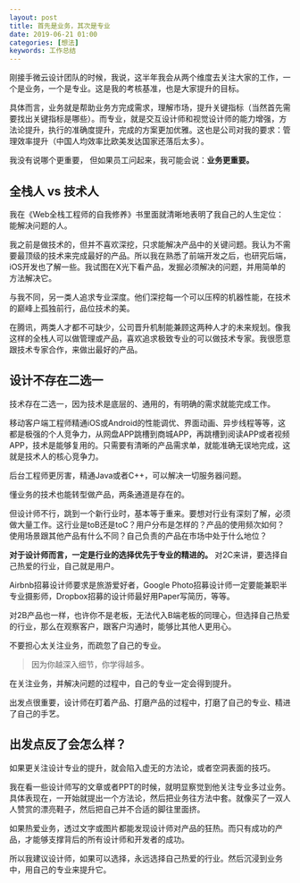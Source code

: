 ```yaml
---
layout: post
title: 首先是业务，其次是专业
date: 2019-06-21 01:00
categories: [想法]
keywords: 工作总结
---
```


刚接手微云设计团队的时候，我说，这半年我会从两个维度去关注大家的工作，一个是业务，一个是专业。这是我的考核基准，也是大家提升的目标。

具体而言，业务就是帮助业务方完成需求，理解市场，提升关键指标（当然首先需要找出关键指标是哪些）。而专业，就是交互设计师和视觉设计师的能力增强，方法论提升，执行的准确度提升，完成的方案更加优雅。这也是公司对我的要求：管理效率提升（中国人均效率比欧美发达国家还落后太多）。

我没有说哪个更重要， 但如果员工问起来，我可能会说：**业务更重要。**

## 全栈人 vs 技术人
我在《Web全栈工程师的自我修养》书里面就清晰地表明了我自己的人生定位：能解决问题的人。

我之前是做技术的，但并不喜欢深挖，只求能解决产品中的关键问题。我认为不需要最顶级的技术来完成最好的产品。所以我在熟悉了前端开发之后，也研究后端，iOS开发也了解一些。我试图在X光下看产品，发掘必须解决的问题，并用简单的方法解决它。

与我不同，另一类人追求专业深度。他们深挖每一个可以压榨的机器性能，在技术的巅峰上孤独前行，品位技术的美。

在腾讯，两类人才都不可缺少，公司晋升机制能兼顾这两种人才的未来规划。像我这样的全栈人可以做管理或产品，喜欢追求极致专业的可以做技术专家。我很愿意跟技术专家合作，来做出最好的产品。

## 设计不存在二选一

技术存在二选一，因为技术是底层的、通用的，有明确的需求就能完成工作。

移动客户端工程师精通iOS或Android的性能调优、界面动画、异步线程等等，这都是极强的个人竞争力，从网盘APP跳槽到商城APP，再跳槽到阅读APP或者视频APP，技术是能够复用的。只需要有清晰的产品需求单，就能准确无误地完成，这就是技术人的核心竞争力。

后台工程师更厉害，精通Java或者C\++，可以解决一切服务器问题。

懂业务的技术也能转型做产品，两条通道是存在的。

但设计师不行，跳到一个新行业时，基本等于重来。要想对行业有深刻了解，必须做大量工作。这行业是toB还是toC？用户分布是怎样的？产品的使用频次如何？使用场景跟其他产品有什么不同？自己负责的产品在市场中处于什么地位？

**对于设计师而言，一定是行业的选择优先于专业的精进的。** 对2C来讲，要选择自己热爱的行业，自己就是用户。

Airbnb招募设计师要求是旅游爱好者，Google Photo招募设计师一定要能兼职半专业摄影师，Dropbox招募的设计师最好用Paper写简历，等等。

对2B产品也一样，也许你不是老板，无法代入B端老板的同理心，但选择自己热爱的行业，那么在观察客户，跟客户沟通时，能够比其他人更用心。

不要担心太关注业务，而疏忽了自己的专业。

> 因为你越深入细节，你学得越多。

在关注业务，并解决问题的过程中，自己的专业一定会得到提升。

出发点很重要，设计师在盯着产品、打磨产品的过程中，打磨了自己的专业、精进了自己的手艺。

## 出发点反了会怎么样？

如果更关注设计专业的提升，就会陷入虚无的方法论，或者空洞表面的技巧。

我在看一些设计师写的文章或者PPT的时候，就明显察觉到他关注专业多过业务。具体表现在，一开始就提出一个方法论，然后把业务往方法中套。就像买了一双人人赞赏的漂亮鞋子，然后把自己并不合适的脚往里面挤。

如果热爱业务，透过文字或图片都能发现设计师对产品的狂热。而只有成功的产品，才能够支撑背后的所有设计师和开发者的成功。

所以我建议设计师，如果可以选择，永远选择自己热爱的行业。然后沉浸到业务中，用自己的专业来提升它。

